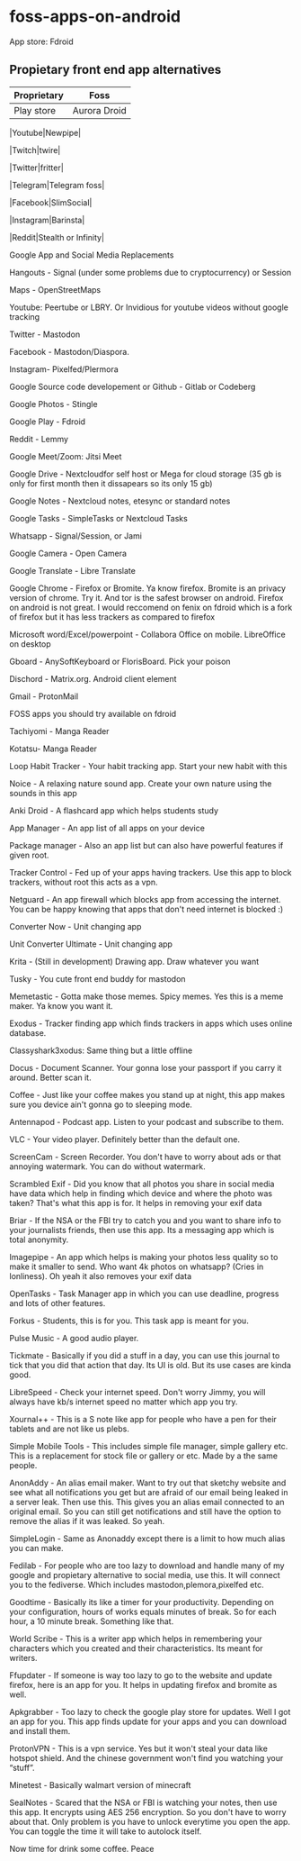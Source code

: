 # foss-apps-on-android
App store: Fdroid

## Propietary front end app alternatives

|Proprietary|Foss|
|-----------|----|
|Play store|Aurora Droid|

|Youtube|Newpipe|

|Twitch|twire|

|Twitter|fritter|

|Telegram|Telegram foss|

|Facebook|SlimSocial|

|Instagram|Barinsta|

|Reddit|Stealth or Infinity|

Google App and Social Media Replacements

Hangouts - Signal (under some problems due to cryptocurrency) or Session

Maps - OpenStreetMaps

Youtube: Peertube or LBRY. Or Invidious for youtube videos without google tracking

Twitter - Mastodon

Facebook - Mastodon/Diaspora.

Instagram- Pixelfed/Plermora

Google Source code developement or Github - Gitlab or Codeberg

Google Photos - Stingle

Google Play - Fdroid

Reddit - Lemmy

Google Meet/Zoom: Jitsi Meet

Google Drive - Nextcloudfor self host or Mega for cloud storage (35 gb is only for first month then it dissapears so its only 15 gb)

Google Notes - Nextcloud notes, etesync or standard notes

Google Tasks - SimpleTasks or Nextcloud Tasks

Whatsapp - Signal/Session, or Jami

Google Camera - Open Camera

Google Translate - Libre Translate

Google Chrome - Firefox or Bromite. Ya know firefox. Bromite is an privacy version of chrome. Try it. And tor is the safest browser on android. Firefox on android is not great. I would reccomend on fenix on fdroid which is a fork of firefox but it has less trackers as compared to firefox

Microsoft word/Excel/powerpoint - Collabora Office on mobile. LibreOffice on desktop

Gboard - AnySoftKeyboard or FlorisBoard. Pick your poison

Dischord - Matrix.org. Android client element

Gmail - ProtonMail

FOSS apps you should try available on fdroid

Tachiyomi - Manga Reader

Kotatsu- Manga Reader

Loop Habit Tracker - Your habit tracking app. Start your new habit with this

Noice - A relaxing nature sound app. Create your own nature using the sounds in this app

Anki Droid - A flashcard app which helps students study

App Manager - An app list of all apps on your device

Package manager - Also an app list but can also have powerful features if given root.

Tracker Control - Fed up of your apps having trackers. Use this app to block trackers, without root this acts as a vpn.

Netguard - An app firewall which blocks app from accessing the internet. You can be happy knowing that apps that don't need internet is blocked :)

Converter Now - Unit changing app

Unit Converter Ultimate - Unit changing app

Krita - (Still in development) Drawing app. Draw whatever you want

Tusky - You cute front end buddy for mastodon

Memetastic - Gotta make those memes. Spicy memes. Yes this is a meme maker. Ya know you want it.

Exodus - Tracker finding app which finds trackers in apps which uses online database.

Classyshark3xodus: Same thing but a little offline

Docus - Document Scanner. Your gonna lose your passport if you carry it around. Better scan it.

Coffee - Just like your coffee makes you stand up at night, this app makes sure you device ain't gonna go to sleeping mode. 

Antennapod - Podcast app. Listen to your podcast and subscribe to them.

VLC - Your video player. Definitely better than the default one.

ScreenCam - Screen Recorder. You don't have to worry about ads or that annoying watermark. You can do without watermark.

Scrambled Exif - Did you know that all photos you share in social media have data which help in finding which device and where the photo was taken? That's what this app is for. It helps in removing your exif data

Briar - If the NSA or the FBI try to catch you and you want to share info to your journalists friends, then use this app. Its a messaging app which is total anonymity.

Imagepipe - An app which helps is making your photos less quality so to make it smaller to send. Who want 4k photos on whatsapp? (Cries in lonliness). Oh yeah it also removes your exif data

OpenTasks - Task Manager app in which you can use deadline, progress and lots of other features.

Forkus - Students, this is for you. This task app is meant for you.

Pulse Music - A good audio player.

Tickmate - Basically if you did a stuff in a day, you can use this journal to tick that you did that action that day. Its UI is old. But its use cases are kinda good.

LibreSpeed - Check your internet speed. Don't worry Jimmy, you will always have kb/s internet speed no matter which app you try. 

Xournal++ - This is a S note like app for people who have a pen for their tablets and are not like us plebs.

Simple Mobile Tools - This includes simple file manager, simple gallery etc. This is a replacement for stock file or gallery or etc. Made by a the same people.

AnonAddy - An alias email maker. Want to try out that sketchy website and see what all notifications you get but are afraid of our email being leaked in a server leak. Then use this. This gives you an alias email connected to an original email. So you can still get notifications and still have the option to remove the alias if it was leaked. So yeah.

SimpleLogin - Same as Anonaddy except there is a limit to how much alias you can make.

Fedilab - For people who are too lazy to download and handle many of my google and propietary alternative to social media, use this. It will connect you to the fediverse. Which includes mastodon,plemora,pixelfed etc.

Goodtime - Basically its like a timer for your productivity. Depending on your configuration, hours of works equals minutes of break. So for each hour, a 10 minute break. Something like that. 

World Scribe - This is a writer app which helps in remembering your characters which you created and their characteristics. Its meant for writers.

Ffupdater - If someone is way too lazy to go to the website and update firefox, here is an app for you. It helps in updating firefox and bromite as well.

Apkgrabber - Too lazy to check the google play store for updates. Well I got an app for you. This app finds update for your apps and you can download and install them.

ProtonVPN - This is a vpn service. Yes but it won't steal your data like hotspot shield. And the chinese government won't find you watching your “stuff”.

Minetest - Basically walmart version of minecraft

SealNotes - Scared that the NSA or FBI is watching your notes, then use this app. It encrypts using AES 256 encryption. So you don't have to worry about that. Only problem is you have to unlock everytime you open the app. You can toggle the time it will take to autolock itself.

Now time for drink some coffee. Peace


